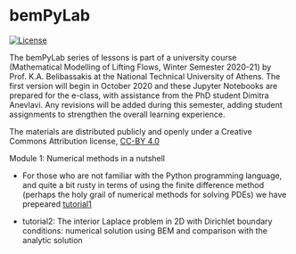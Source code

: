 # bemPyLab

[![License](https://img.shields.io/badge/license-CC--BY%204.0-lightgrey.svg)](https://creativecommons.org/licenses/by/4.0/)

The bemPyLab series of lessons is part of a university course (Mathematical Modelling of Lifting Flows, Winter Semester 2020-21) by Prof. K.A. Belibassakis at the National Technical University of Athens. The first version will begin in October 2020 and these Jupyter Notebooks are prepared for the e-class, with assistance from the PhD student Dimitra Anevlavi. Any revisions will be added during this semester, adding student assignments to strengthen the overall learning experience. 

The materials are distributed publicly and openly under a Creative Commons Attribution license, [CC-BY 4.0](https://creativecommons.org/licenses/by/4.0/)

Module 1: Numerical methods in a nutshell

- For those who are not familiar with the Python programming language, and quite a bit rusty in terms of using the finite difference method (perhaps the holy grail of numerical methods for solving PDEs) we have prepeared [tutorial1](https://nbviewer.jupyter.org/github/demieane/bemPyLab/blob/master/fdm_example1_v1.ipynb)

- tutorial2: The interior Laplace problem in 2D with Dirichlet boundary conditions: numerical solution using BEM and comparison with the analytic solution
